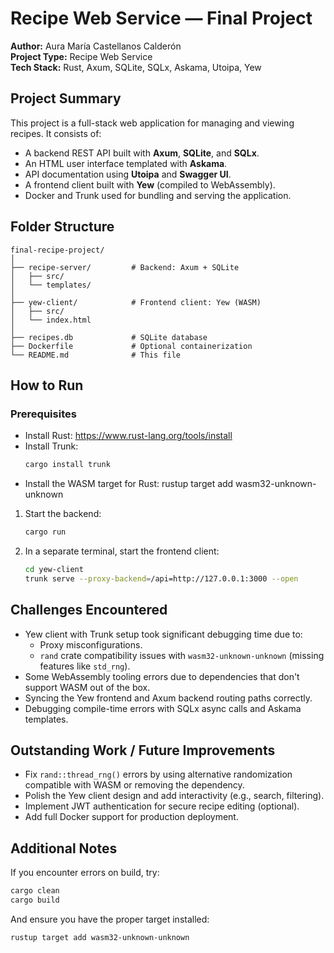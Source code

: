 # Recipe Web Service — Final Project

**Author:** Aura María Castellanos Calderón  
**Project Type:** Recipe Web Service  
**Tech Stack:** Rust, Axum, SQLite, SQLx, Askama, Utoipa, Yew  

## Project Summary

This project is a full-stack web application for managing and viewing recipes. It consists of:

- A backend REST API built with **Axum**, **SQLite**, and **SQLx**.
- An HTML user interface templated with **Askama**.
- API documentation using **Utoipa** and **Swagger UI**.
- A frontend client built with **Yew** (compiled to WebAssembly).
- Docker and Trunk used for bundling and serving the application.

## Folder Structure

```
final-recipe-project/
│
├── recipe-server/         # Backend: Axum + SQLite
│   ├── src/
│   └── templates/
│
├── yew-client/            # Frontend client: Yew (WASM)
│   ├── src/
│   └── index.html
│
├── recipes.db             # SQLite database
├── Dockerfile             # Optional containerization
└── README.md              # This file
```

##  How to Run


### Prerequisites

- Install Rust: https://www.rust-lang.org/tools/install
- Install Trunk:  
  ```bash
  cargo install trunk
- Install the WASM target for Rust:
  rustup target add wasm32-unknown-unknown

1. Start the backend:
   ```bash
   cargo run
   ```

2. In a separate terminal, start the frontend client:
   ```bash
   cd yew-client
   trunk serve --proxy-backend=/api=http://127.0.0.1:3000 --open
   ```
## Challenges Encountered

- Yew client with Trunk setup took significant debugging time due to:
  - Proxy misconfigurations.
  - `rand` crate compatibility issues with `wasm32-unknown-unknown` (missing features like `std_rng`).
- Some WebAssembly tooling errors due to dependencies that don't support WASM out of the box.
- Syncing the Yew frontend and Axum backend routing paths correctly.
- Debugging compile-time errors with SQLx async calls and Askama templates.

## Outstanding Work / Future Improvements

- Fix `rand::thread_rng()` errors by using alternative randomization compatible with WASM or removing the dependency.
- Polish the Yew client design and add interactivity (e.g., search, filtering).
- Implement JWT authentication for secure recipe editing (optional).
- Add full Docker support for production deployment.

## Additional Notes

If you encounter errors on build, try:
```bash
cargo clean
cargo build
```

And ensure you have the proper target installed:
```bash
rustup target add wasm32-unknown-unknown
```

